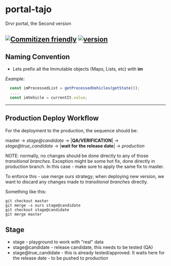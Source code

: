 # portal-tajo

Drvr portal, the Second version

[![Commitizen friendly](https://img.shields.io/badge/commitizen-friendly-brightgreen.svg)](http://commitizen.github.io/cz-cli/) [![version](https://img.shields.io/badge/version-1.3.0-blue.svg)](http://drvr.co/)
---
## Naming Convention

* Lets prefix all the Immutable objects (Maps, Lists, etc) with __im__

_Example:_

```javascript
  const imProcessedList = getProcessedVehicles(getState());
  ....
  const imVehicle = currentIt.value;
```

---
## Production Deploy Workflow

For the deployment to the production, the sequence should be:

master -> *stage@candidate* -> |**QA/VERIFICATION**| -> *stage@true_candidate* -> |**wait for the release date**| -> *production*

NOTE: normally, no changes should be done directly to any of those *transitional branches*. Exception might be some hot fix, done directly in production branch.
In this case - make sure to apply the same fix to master.

To enforce this - use merge ours strategy; when deploying new version, we want to discard any changes made to *transitional branches* directly.

Something like this:

```
git checkout master
git merge -s ours stage@candidate
git checkout stage@candidate
git merge master
```


## Stage

* stage - playground to work with "real" data
* stage@candidate - release candidate, this needs to be tested (QA)
* stage@true_candidate - this is already tested/approved. It waits here for the release date - to be pushed to production

